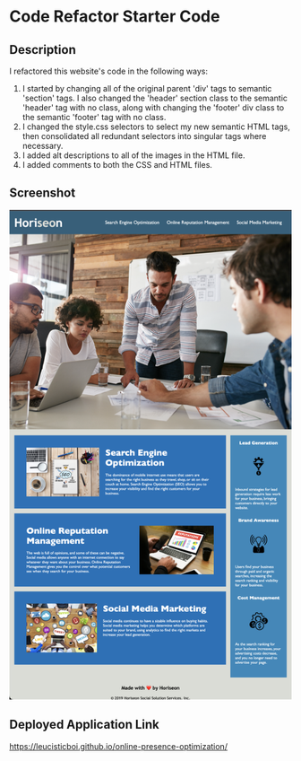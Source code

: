 # Code Refactor Starter Code

## Description
I refactored this website's code in the following ways:
1. I started by changing all of the original parent 'div' tags to semantic 'section' tags. I also changed the 'header' section class to the semantic 'header' tag with no class, along with changing the 'footer' div class to the semantic 'footer' tag with no class.
2. I changed the style.css selectors to select my new semantic HTML tags, then consolidated all redundant selectors into singular tags where necessary. 
3. I added alt descriptions to all of the images in the HTML file. 
4. I added comments to both the CSS and HTML files.

## Screenshot
![Screenshot of finished project](./Screenshot.png)

## Deployed Application Link
https://leucisticboi.github.io/online-presence-optimization/